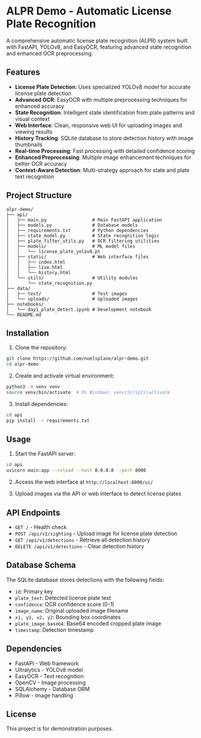 # ALPR Demo - Automatic License Plate Recognition

A comprehensive automatic license plate recognition (ALPR) system built with FastAPI, YOLOv8, and EasyOCR, featuring advanced state recognition and enhanced OCR preprocessing.

## Features

- **License Plate Detection**: Uses specialized YOLOv8 model for accurate license plate detection
- **Advanced OCR**: EasyOCR with multiple preprocessing techniques for enhanced accuracy
- **State Recognition**: Intelligent state identification from plate patterns and visual context
- **Web Interface**: Clean, responsive web UI for uploading images and viewing results
- **History Tracking**: SQLite database to store detection history with image thumbnails
- **Real-time Processing**: Fast processing with detailed confidence scoring
- **Enhanced Preprocessing**: Multiple image enhancement techniques for better OCR accuracy
- **Context-Aware Detection**: Multi-strategy approach for state and plate text recognition

## Project Structure

```
alpr-demo/
├── api/
│   ├── main.py                 # Main FastAPI application
│   ├── models.py               # Database models
│   ├── requirements.txt        # Python dependencies
│   ├── state_model.py          # State recognition logic
│   ├── plate_filter_utils.py   # OCR filtering utilities
│   ├── models/                 # ML model files
│   │   └── license_plate_yolov8.pt
│   ├── static/                 # Web interface files
│   │   ├── index.html
│   │   ├── live.html
│   │   └── history.html
│   └── utils/                  # Utility modules
│       └── state_recognition.py
├── data/
│   ├── test/                   # Test images
│   └── uploads/                # Uploaded images
├── notebooks/
│   └── day1_plate_detect.ipynb # Development notebook
└── README.md
```

## Installation

1. Clone the repository:
```bash
git clone https://github.com/noelsplane/alpr-demo.git
cd alpr-demo
```

2. Create and activate virtual environment:
```bash
python3 -m venv venv
source venv/bin/activate  # On Windows: venv\Scripts\activate
```

3. Install dependencies:
```bash
cd api
pip install -r requirements.txt
```

## Usage

1. Start the FastAPI server:
```bash
cd api
uvicorn main:app --reload --host 0.0.0.0 --port 8000
```

2. Access the web interface at `http://localhost:8000/ui/`

3. Upload images via the API or web interface to detect license plates

## API Endpoints

- `GET /` - Health check
- `POST /api/v1/sighting` - Upload image for license plate detection
- `GET /api/v1/detections` - Retrieve all detection history
- `DELETE /api/v1/detections` - Clear detection history

## Database Schema

The SQLite database stores detections with the following fields:
- `id`: Primary key
- `plate_text`: Detected license plate text
- `confidence`: OCR confidence score (0-1)
- `image_name`: Original uploaded image filename
- `x1, y1, x2, y2`: Bounding box coordinates
- `plate_image_base64`: Base64 encoded cropped plate image
- `timestamp`: Detection timestamp

## Dependencies

- FastAPI - Web framework
- Ultralytics - YOLOv8 model
- EasyOCR - Text recognition
- OpenCV - Image processing
- SQLAlchemy - Database ORM
- Pillow - Image handling

## License

This project is for demonstration purposes.
